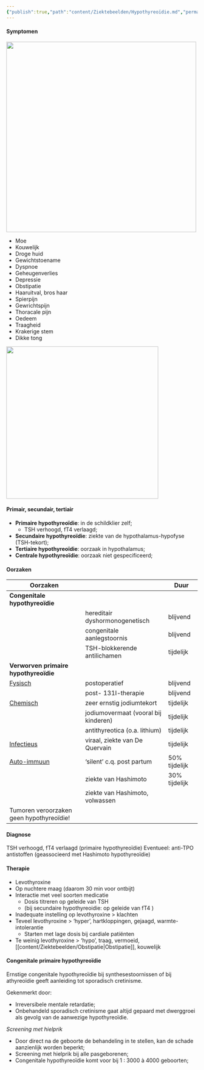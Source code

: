 ```yaml
---
{"publish":true,"path":"content/Ziektebeelden/Hypothyreoïdie.md","permalink":"/content/ziektebeelden/hypothyreoidie/","title":"Hypothyreoïdie","tags":["Endocrinologie/Schildklier","Ziektebeeld"]}
---
```



#### Symptomen
<img width="500px" src="https://i.imgur.com/gT3TgiE.png"></img>

- Moe
- Kouwelijk
- Droge huid
- Gewichtstoename
- Dyspnoe
- Geheugenverlies
- Depressie
- Obstipatie
- Haaruitval, bros haar
- Spierpijn
- Gewrichtspijn
- Thoracale pijn
- Oedeem
- Traagheid
- Krakerige stem
- Dikke tong

<img width="400px" src="https://i.imgur.com/WVoCmC0.png"></img>
#### Primair, secundair, tertiair
- **Primaire hypothyreoïdie**: in de schildklier zelf;
	- TSH verhoogd, fT4 verlaagd;
- **Secundaire hypothyreoïdie**: ziekte van de hypothalamus-hypofyse (TSH-tekort);
- **Tertiaire hypothyreoïdie**: oorzaak in hypothalamus;
- **Centrale hypothyreoïdie**: oorzaak niet gespecificeerd;

#### Oorzaken
|      Oorzaken                                    |                                |     Duur          |
| ---------------------------------------- | ------------------------------ | ------------- |
|    **Congenitale hypothyreoïdie**                                       |                                |               |
|          |     hereditair dyshormonogenetisch                           | blijvend      |
|             |        congenitale aanlegstoornis                         | blijvend      |
|            |       TSH-blokkerende antilichamen                         | tijdelijk     |
| **Verworven primaire hypothyreoïdie**       |                                |               |
| <u>Fysisch</u>                           | postoperatief                  | blijvend      |
|                                          | post- 131I-therapie            | blijvend      |
| <u>Chemisch</u>                               | zeer ernstig jodiumtekort      | tijdelijk     |
|      |            jodiumovermaat (vooral bij kinderen)           |     tijdelijk          |
|             |       antithyreotica (o.a. lithium)                |      tijdelijk         |
| <u>Infectieus</u>                             | viraal, ziekte van De Quervain | tijdelijk     |
| <u>Auto-immuun</u>                            | ‘silent’ c.q. post partum      | 50% tijdelijk |
|                     |     ziekte van Hashimoto               |   30% tijdelijk            |
|          |            ziekte van Hashimoto, volwassen                     |               |
| Tumoren veroorzaken geen hypothyreoïdie! |                                |               |




#### Diagnose
TSH verhoogd, fT4 verlaagd (primaire hypothyreoïdie)
Eventueel: anti-TPO antistoffen (geassocieerd met Hashimoto hypothyreoïdie)




#### Therapie
- Levothyroxine
- Op nuchtere maag (daarom 30 min voor ontbijt)
- Interactie met veel soorten medicatie
	- Dosis titreren op geleide van TSH
	- (bij secundaire hypothyreoidie: op geleide van fT4 )
- Inadequate instelling op levothyroxine > klachten
- Teveel levothyroxine > ‘hyper’, hartkloppingen, gejaagd, warmte-intolerantie
	- Starten met lage dosis bij cardiale patiënten
- Te weinig levothyroxine > ‘hypo’, traag, vermoeid, [[content/Ziektebeelden/Obstipatie\|Obstipatie]], kouwelijk








#### Congenitale primaire hypothyreoïdie
Ernstige congenitale hypothyreoïdie bij synthesestoornissen of bij athyreoïdie geeft aanleiding tot sporadisch cretinisme.

Gekenmerkt door:
- Irreversibele mentale retardatie;
- Onbehandeld sporadisch cretinisme gaat altijd gepaard met dwerggroei als gevolg van de aanwezige hypothyreoïdie. 

*Screening met hielprik*
- Door direct na de geboorte de behandeling in te stellen, kan de schade aanzienlijk worden beperkt;
- Screening met hielprik bij alle pasgeborenen;
- Congenitale hypothyreoïdie komt voor bij 1 : 3000 à 4000 geboorten;
